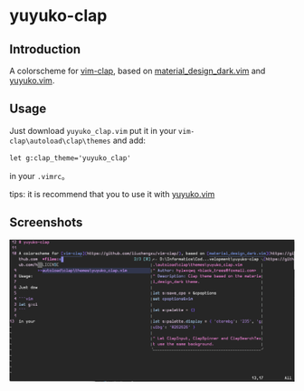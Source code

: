 # yuyuko-clap

## Introduction

A colorscheme for [vim-clap](https://github.com/liuchengxu/vim-clap/), based on [material_design_dark.vim](https://github.com/liuchengxu/vim-clap/blob/master/autoload/clap/themes/material_design_dark.vim) and [yuyuko.vim](https://github.com/hylwxqwq/yuyuko.vim).

## Usage

Just download `yuyuko_clap.vim` put it in your `vim-clap\autoload\clap\themes` and add:

```vim
let g:clap_theme='yuyuko_clap'
```

in your `.vimrc`。

tips: it is recommend that you to use it with [yuyuko.vim](https://github.com/hylwxqwq/yuyuko.vim)

## Screenshots

![1.png](snapshots/1.png)
